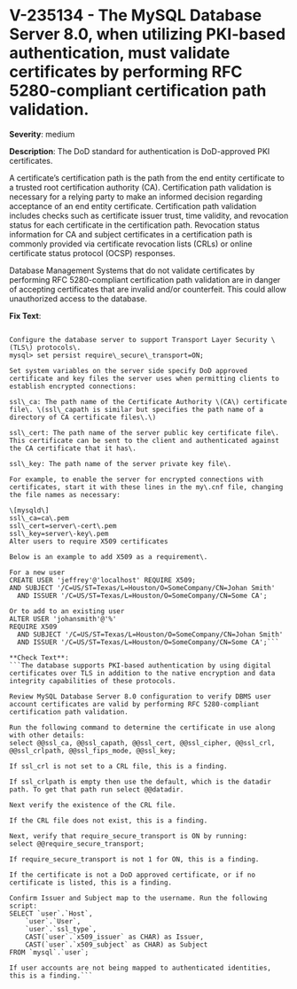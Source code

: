 # V-235134 - The MySQL Database Server 8.0, when utilizing PKI-based authentication, must validate certificates by performing RFC 5280-compliant certification path validation.

**Severity**: medium

**Description**:
The DoD standard for authentication is DoD-approved PKI certificates.

A certificate’s certification path is the path from the end entity certificate to a trusted root certification authority (CA). Certification path validation is necessary for a relying party to make an informed decision regarding acceptance of an end entity certificate. Certification path validation includes checks such as certificate issuer trust, time validity, and revocation status for each certificate in the certification path. Revocation status information for CA and subject certificates in a certification path is commonly provided via certificate revocation lists (CRLs) or online certificate status protocol (OCSP) responses.

Database Management Systems that do not validate certificates by performing RFC 5280-compliant certification path validation are in danger of accepting certificates that are invalid and/or counterfeit. This could allow unauthorized access to the database.

**Fix Text**:
```Configure the DBMS to validate certificates by constructing a certification path with status information to an accepted trust anchor\.

Configure the database server to support Transport Layer Security \(TLS\) protocols\.
mysql> set persist require\_secure\_transport=ON;

Set system variables on the server side specify DoD approved certificate and key files the server uses when permitting clients to establish encrypted connections:

ssl\_ca: The path name of the Certificate Authority \(CA\) certificate file\. \(ssl\_capath is similar but specifies the path name of a directory of CA certificate files\.\)

ssl\_cert: The path name of the server public key certificate file\. This certificate can be sent to the client and authenticated against the CA certificate that it has\.

ssl\_key: The path name of the server private key file\.

For example, to enable the server for encrypted connections with certificates, start it with these lines in the my\.cnf file, changing the file names as necessary:

\[mysqld\]
ssl\_ca=ca\.pem
ssl\_cert=server\-cert\.pem
ssl\_key=server\-key\.pem
Alter users to require X509 certificates

Below is an example to add X509 as a requirement\.

For a new user
CREATE USER 'jeffrey'@'localhost' REQUIRE X509;
AND SUBJECT '/C=US/ST=Texas/L=Houston/O=SomeCompany/CN=Johan Smith'
  AND ISSUER '/C=US/ST=Texas/L=Houston/O=SomeCompany/CN=Some CA';

Or to add to an existing user
ALTER USER 'johansmith'@'%'
REQUIRE X509
  AND SUBJECT '/C=US/ST=Texas/L=Houston/O=SomeCompany/CN=Johan Smith'
  AND ISSUER '/C=US/ST=Texas/L=Houston/O=SomeCompany/CN=Some CA';```

**Check Text**:
```The database supports PKI-based authentication by using digital certificates over TLS in addition to the native encryption and data integrity capabilities of these protocols.

Review MySQL Database Server 8.0 configuration to verify DBMS user account certificates are valid by performing RFC 5280-compliant certification path validation.

Run the following command to determine the certificate in use along with other details:
select @@ssl_ca, @@ssl_capath, @@ssl_cert, @@ssl_cipher, @@ssl_crl, @@ssl_crlpath, @@ssl_fips_mode, @@ssl_key;

If ssl_crl is not set to a CRL file, this is a finding. 

If ssl_crlpath is empty then use the default, which is the datadir path. To get that path run select @@datadir.

Next verify the existence of the CRL file.

If the CRL file does not exist, this is a finding.  

Next, verify that require_secure_transport is ON by running:
select @@require_secure_transport;

If require_secure_transport is not 1 for ON, this is a finding.

If the certificate is not a DoD approved certificate, or if no certificate is listed, this is a finding.

Confirm Issuer and Subject map to the username. Run the following script:
SELECT `user`.`Host`,
    `user`.`User`,
    `user`.`ssl_type`,
    CAST(`user`.`x509_issuer` as CHAR) as Issuer,
    CAST(`user`.`x509_subject` as CHAR) as Subject
FROM `mysql`.`user`;

If user accounts are not being mapped to authenticated identities, this is a finding.```
